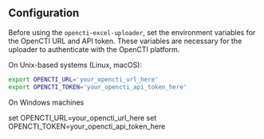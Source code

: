 ## Configuration

Before using the `opencti-excel-uploader`, set the environment variables for the OpenCTI URL and API token. These variables are necessary for the uploader to authenticate with the OpenCTI platform.

On Unix-based systems (Linux, macOS):

```bash
export OPENCTI_URL='your_opencti_url_here'
export OPENCTI_TOKEN='your_opencti_api_token_here'
```

On Windows machines

set OPENCTI_URL=your_opencti_url_here
set OPENCTI_TOKEN=your_opencti_api_token_here
